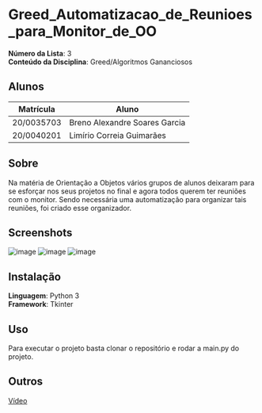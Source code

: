# Greed_Automatizacao_de_Reunioes_para_Monitor_de_OO 

**Número da Lista**: 3<br>
**Conteúdo da Disciplina**: Greed/Algoritmos Gananciosos<br>

## **Alunos**
|Matrícula | Aluno |
| -- | -- |
| 20/0035703  |  Breno Alexandre Soares Garcia |
| 20/0040201  |  Limírio Correia Guimarães |

## Sobre 
Na matéria de Orientação a Objetos vários grupos de alunos deixaram para se esforçar nos seus projetos no final e agora todos querem ter reuniões com o monitor. Sendo necessária uma automatização para organizar tais reuniões, foi criado esse organizador.

## Screenshots
![image](https://github.com/projeto-de-algoritmos/Greed_Automatizacao_de_Reunioes_para_Monitor_de_OO/assets/80782534/e7a8d78f-6aa0-4734-a65a-a0b3410f13e1)
![image](https://github.com/projeto-de-algoritmos/Greed_Automatizacao_de_Reunioes_para_Monitor_de_OO/assets/80782534/67cadca6-e967-4a9c-b926-a042a613ed16)
![image](https://github.com/projeto-de-algoritmos/Greed_Automatizacao_de_Reunioes_para_Monitor_de_OO/assets/80782534/d8941ded-e03f-494e-b37b-c544628ac814)

## Instalação 
**Linguagem**: Python 3<br>
**Framework**: Tkinter<br>

## Uso 
Para executar o projeto basta clonar o repositório e rodar a main.py do projeto.

## Outros 
[Vídeo](https://youtu.be/O9FGYhN1cOY)




